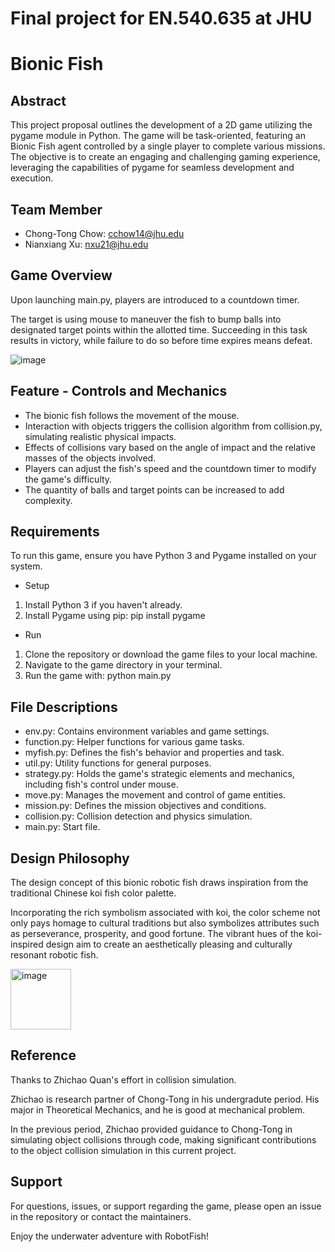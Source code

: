 # Final project for EN.540.635 at JHU
# Bionic Fish
## Abstract
This project proposal outlines the development of a 2D game utilizing the pygame module
in Python. The game will be task-oriented, featuring an Bionic Fish agent controlled by a
single player to complete various missions. The objective is to create an engaging and
challenging gaming experience, leveraging the capabilities of pygame for seamless
development and execution.

## Team Member
- Chong-Tong Chow: cchow14@jhu.edu  
- Nianxiang Xu: nxu21@jhu.edu

## Game Overview
Upon launching main.py, players are introduced to a countdown timer.  

The target is using mouse to maneuver the fish to bump balls into designated target points within the allotted time. Succeeding in this task results in victory, while failure to do so before time expires means defeat.
  
  
  
![image](https://github.com/chowchongtong/BionicFish/assets/74456922/dfeb255d-8386-44e1-8f9d-22358f8e5279)

## Feature - Controls and Mechanics
- The bionic fish follows the movement of the mouse.  
- Interaction with objects triggers the collision algorithm from collision.py, simulating realistic physical impacts.  
- Effects of collisions vary based on the angle of impact and the relative masses of the objects involved.  
- Players can adjust the fish's speed and the countdown timer to modify the game's difficulty.  
- The quantity of balls and target points can be increased to add complexity.  

## Requirements
To run this game, ensure you have Python 3 and Pygame installed on your system.

- Setup
1. Install Python 3 if you haven't already.
2. Install Pygame using pip: pip install pygame
- Run
1. Clone the repository or download the game files to your local machine.
2. Navigate to the game directory in your terminal.
3. Run the game with: python main.py

## File Descriptions
- env.py: Contains environment variables and game settings.
- function.py: Helper functions for various game tasks.
- myfish.py: Defines the fish's behavior and properties and task.
- util.py: Utility functions for general purposes.
- strategy.py: Holds the game's strategic elements and mechanics, including fish's control under mouse.
- move.py: Manages the movement and control of game entities.
- mission.py: Defines the mission objectives and conditions.
- collision.py: Collision detection and physics simulation.
- main.py: Start file.

## Design Philosophy
The design concept of this bionic robotic fish draws inspiration from the traditional Chinese koi fish color palette.  

Incorporating the rich symbolism associated with koi, the color scheme not only pays homage to cultural traditions but also symbolizes attributes such as perseverance, prosperity, and good fortune. The vibrant hues of the koi-inspired design aim to create an aesthetically pleasing and culturally resonant robotic fish.  

<img width="97" alt="image" src="https://github.com/chowchongtong/BionicFish/assets/74456922/6e190330-6a92-43c7-a9fc-a7ec9073c952">


## Reference
Thanks to Zhichao Quan's effort in collision simulation.  

Zhichao is research partner of Chong-Tong in his undergradute period. His major in Theoretical Mechanics, and he is good at mechanical problem. 

In the previous period, Zhichao provided guidance to Chong-Tong in simulating object collisions through code, making significant contributions to the object collision simulation in this current project.

## Support
For questions, issues, or support regarding the game, please open an issue in the repository or contact the maintainers.

Enjoy the underwater adventure with RobotFish!

